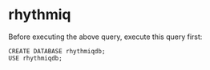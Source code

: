 # rhythmiq
Before executing the above query, execute this query first:
```
CREATE DATABASE rhythmiqdb;
USE rhythmiqdb;
```
